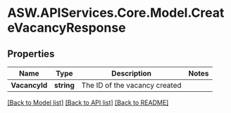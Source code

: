 
# ASW.APIServices.Core.Model.CreateVacancyResponse

## Properties

Name | Type | Description | Notes
------------ | ------------- | ------------- | -------------
**VacancyId** | **string** | The ID of the vacancy created | 

[[Back to Model list]](../README.md#documentation-for-models)
[[Back to API list]](../README.md#documentation-for-api-endpoints)
[[Back to README]](../README.md)

